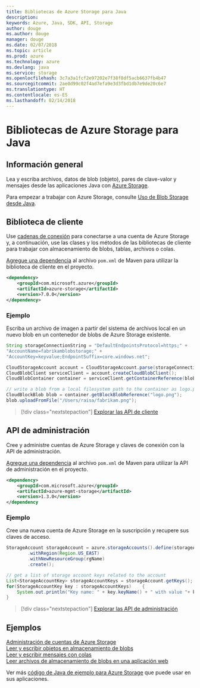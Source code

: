 ```yaml
---
title: Bibliotecas de Azure Storage para Java
description: 
keywords: Azure, Java, SDK, API, Storage
author: douge
ms.author: douge
manager: douge
ms.date: 02/07/2018
ms.topic: article
ms.prod: azure
ms.technology: azure
ms.devlang: java
ms.service: storage
ms.openlocfilehash: 3c7a3a1fcf2e97202e7f38f8df5acb6637fb4b47
ms.sourcegitcommit: 2ae0d99c02f4ad7efa9e3d3fbd1db7e9de20c6e7
ms.translationtype: HT
ms.contentlocale: es-ES
ms.lasthandoff: 02/14/2018
---
```

# <a name="azure-storage-libraries-for-java"></a>Bibliotecas de Azure Storage para Java

## <a name="overview"></a>Información general

Lea y escriba archivos, datos de blob (objeto), pares de clave-valor y mensajes desde las aplicaciones Java con [Azure Storage](/azure/storage/storage-introduction).

Para empezar a trabajar con Azure Storage, consulte [Uso de Blob Storage desde Java](/azure/storage/storage-java-how-to-use-blob-storage).

## <a name="client-library"></a>Biblioteca de cliente

Use [cadenas de conexión](/azure/storage/storage-create-storage-account#manage-your-storage-account) para conectarse a una cuenta de Azure Storage y, a continuación, use las clases y los métodos de las bibliotecas de cliente para trabajar con almacenamiento de blobs, tablas, archivos o colas. 

[Agregue una dependencia](https://maven.apache.org/guides/getting-started/index.html#How_do_I_use_external_dependencies) al archivo `pom.xml` de Maven para utilizar la biblioteca de cliente en el proyecto.   

```XML
<dependency>
    <groupId>com.microsoft.azure</groupId>
    <artifactId>azure-storage</artifactId>
    <version>7.0.0</version>
</dependency>
```   

### <a name="example"></a>Ejemplo

Escriba un archivo de imagen a partir del sistema de archivos local en un nuevo blob en un contenedor de blobs de Azure Storage existente.


```java
String storageConnectionString = "DefaultEndpointsProtocol=https;" + 
"AccountName=fabrikamblobstorage;" + 
"AccountKey=keyvalue;EndpointSuffix=core.windows.net";

CloudStorageAccount account = CloudStorageAccount.parse(storageConnectionString);
CloudBlobClient serviceClient = account.createCloudBlobClient();
CloudBlobContainer container = serviceClient.getContainerReference(blobContainer);

// write a blob from a local filesystem path to the container as logo.png
CloudBlockBlob blob = container.getBlockBlobReference("logo.png");
blob.uploadFromFile("/Users/raisa/fabrikam.png");
```

> [!div class="nextstepaction"]
> [Explorar las API de cliente](/java/api/overview/azure/storage/clientlibrary)

## <a name="management-api"></a>API de administración

Cree y administre cuentas de Azure Storage y claves de conexión con la API de administración.

[Agregue una dependencia](https://maven.apache.org/guides/getting-started/index.html#How_do_I_use_external_dependencies) al archivo `pom.xml` de Maven para utilizar la API de administración en el proyecto.  

```XML
<dependency>
    <groupId>com.microsoft.azure</groupId>
    <artifactId>azure-mgmt-storage</artifactId>
    <version>1.3.0</version>
</dependency
```   

### <a name="example"></a>Ejemplo

Cree una nueva cuenta de Azure Storage en la suscripción y recupere sus claves de acceso.

```java
StorageAccount storageAccount = azure.storageAccounts().define(storageAccountName)
        .withRegion(Region.US_EAST)
        .withNewResourceGroup(rgName)
        .create();

// get a list of storage account keys related to the account
List<StorageAccountKey> storageAccountKeys = storageAccount.getKeys();
for(StorageAccountKey key : storageAccountKeys)    {
    System.out.println("Key name: " + key.keyName() + " with value "+ key.value());
}
```

> [!div class="nextstepaction"]
> [Explorar las API de administración](/java/api/overview/azure/storage/managementapi)


## <a name="samples"></a>Ejemplos

[Administración de cuentas de Azure Storage](../docs-ref-conceptual/java-sdk-manage-storage-accounts.md)    
[Leer y escribir objetos en almacenamiento de blobs](https://github.com/Azure-Samples/storage-blob-java-getting-started)   
[Leer y escribir mensajes con colas](https://github.com/Azure-Samples/storage-queue-java-getting-started)   
[Leer archivos de almacenamiento de blobs en una aplicación web](https://github.com/Azure-Samples/app-service-java-manage-storage-connections-for-web-apps-on-linux)

Ver más [código de Java de ejemplo para Azure Storage](https://azure.microsoft.com/resources/samples/?platform=java&term=storage) que puede usar en sus aplicaciones.
